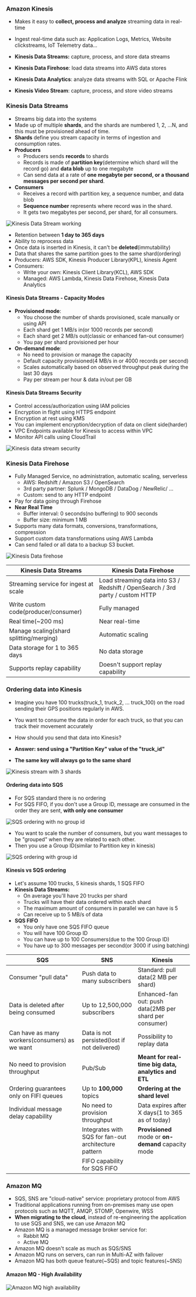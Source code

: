 ### Amazon Kinesis

* Makes it easy to **collect, process and analyze** streaming data in real-time
* Ingest real-time data such as: Application Logs, Metrics, Website clickstreams, IoT Telemetry data...

* **Kinesis Data Streams:** capture, process, and store data streams
* **Kinesis Data Firehose**: load data streams into AWS data stores
* **Kinesis Data Analytics**: analyze data streams with SQL or Apache Flink
* **Kinesis Video Stream**: capture, process, and store video streams

### Kinesis Data Streams

* Streams big data into the systems
* Made up of multiple **shards**, and the shards are numbered 1, 2, ...N, and this must be provisioned ahead of time.
* **Shards** define you stream capacity in terms of ingestion and consumption rates.
* **Producers**
  * Producers sends **records** to shards
  * Records is made of **partition key**(determine which shard will the record go) and **data blob** up to one megabyte
  * Can send data at a rate of **one megabyte per second, or a thousand messages per second per shard**.
* **Consumers**
  * Receives a record with partition key, a sequence number, and data blob
  * **Sequence number** represents where record was in the shard.
  * It gets two megabytes per second, per shard, for all consumers.

<img src="../images/kinesis/kinesis-data-streams-working.png" alt="Kinesis Data Stream working">

* Retention between **1 day to 365 days**
* Ability to reprocess data
* Once data is inserted in Kinesis, it can't be **deleted**(immutability)
* Data that shares the same partition goes to the same shard(ordering)
* Producers: AWS SDK, Kinesis Producer Library(KPL), kinesis Agent
* Consumers:
  * Write your own: Kinesis Client Library(KCL), AWS SDK
  * Managed: AWS Lambda, Kinesis Data Firehose, Kinesis Data Analytics

#### Kinesis Data Streams - Capacity Modes

* **Provisioned mode**:
  * You choose the number of shards provisioned, scale manually or using API
  * Each shard get 1 MB/s in(or 1000 records per second)
  * Each shard get 2 MB/s out(classic or enhanced fan-out consumer)
  * You pay per shard provisioned per hour
* **On-demand mode**:
  * No need to provision or manage the capacity
  * Default capacity provisioned(4 MB/s in or 4000 records per second)
  * Scales automatically based on observed throughput peak during the last 30 days
  * Pay per stream per hour & data in/out per GB

#### Kinesis Data Streams Security

* Control access/authorization using IAM policies
* Encryption in flight using HTTPS endpoint
* Encryption at rest using KMS
* You can implement encryption/decryption of data on client side(harder)
* VPC Endpoints available for Kinesis to access within VPC
* Monitor API calls using CloudTrail

<img src="../images/kinesis/kinesis-data-stream-security.png" alt="Kinesis data stream security">

### Kinesis Data Firehose

* Fully Managed Service, no administration, automatic scaling, serverless
  * AWS: Redshift / Amazon S3 / OpenSearch
  * 3rd party partner: Splunk / MongoDB / DataDog / NewRelic/ ...
  * Custom: send to any HTTP endpoint
* Pay for data going through Firehose
* **Near Real Time**
  * Buffer interval: 0 seconds(no buffering) to 900 seconds
  * Buffer size: minimum 1 MB
* Supports many data formats, conversions, transformations, compression
* Support custom data transformations using AWS Lambda
* Can send failed or all data to a backup S3 bucket.

<img src="../images/kinesis/kinesis-data-firehose.png" alt="Kinesis Data firehose">


| Kinesis Data Streams                    | Kinesis Data Firehose                                                         |
|-----------------------------------------|-------------------------------------------------------------------------------|
| Streaming service for ingest at scale   | Load streaming data into S3 / Redshift / OpenSearch / 3rd party / custom HTTP |
| Write custom code(producer/consumer)    | Fully managed                                                                 |
| Real time(~200 ms)                      | Near real-time                                                                |
| Manage scaling(shard splitting/merging) | Automatic scaling                                                             |
| Data storage for 1 to 365 days          | No data storage                                                               |
| Supports replay capability              | Doesn't support replay capability                                             |


### Ordering data into Kinesis

* Imagine you have 100 trucks(truck_1, truck_2, ... truck_100) on the road sending their GPS positions regularly in AWS.
* You want to consume the data in order for each truck, so that you can track their movement accurately
* How should you send that data into Kinesis?

* **Answer: send using a "Partition Key" value of the "truck_id"**
* **The same key will always go to the same shard**

<img src="../images/kinesis/kinesis-stream-with-3-shard.png" alt="Kinesis stream with 3 shards">

#### Ordering data into SQS

* For SQS standard there is no ordering
* For SQS FIFO, if you don't use a Group ID, message are consumed in the order they are sent, **with only one consumer**

<img src="../images/kinesis/sqs-ordering-with-no-group-id.png" alt="SQS ordering with no group id">

* You want to scale the number of consumers, but you want messages to be "grouped" when they are related to each other.
* Then you use a Group ID(similar to Partition key in kinesis)

<img src="../images/kinesis/sqs-ordering-with-group-id.png" alt="SQS ordering with group id">

#### Kinesis vs SQS ordering

* Let's assume 100 trucks, 5 kinesis shards, 1 SQS FIFO
* **Kinesis Data Streams:**
  * On average you'll have 20 trucks per shard
  * Trucks will have their data ordered within each shard
  * The maximum amount of consumers in parallel we can have is 5
  * Can receive up to 5 MB/s of data
* **SQS FIFO**
  * You only have one SQS FIFO queue
  * You will have 100 Group ID
  * You can have up to 100 Consumers(due to the 100 Group ID)
  * You have up to 300 messages per second(or 3000 if using batching)

| SQS                                            | SNS                                                  | Kinesis                                                 |
|------------------------------------------------|------------------------------------------------------|---------------------------------------------------------|
| Consumer "pull data"                           | Push data to many subscribers                        | Standard: pull data(2 MB per shard)                     |
| Data is deleted after being consumed           | Up to 12,500,000 subscribers                         | Enhanced-fan out: push data(2MB per shard per consumer) |
| Can have as many workers(consumers) as we want | Data is not persisted(lost if not delivered)         | Possibility to replay data                              |
| No need to provision throughput                | Pub/Sub                                              | **Meant for real-time big data, analytics and ETL**     |
| Ordering guarantees only on FIFI queues        | Up to **100,000** topics                             | **Ordering at the shard level**                         |
| Individual message delay capability            | No need to provision throughput                      | Data expires after X days(1 to 365 as of today)         |
|                                                | Integrates with SQS for fan-out architecture pattern | **Provisioned** mode or **on-demand** capacity mode     |
|                                                | FIFO capability for SQS FIFO                         |                                                         |


### Amazon MQ

* SQS, SNS are "cloud-native" service: proprietary protocol from AWS
* Traditional applications running from on-premises many use open protocols such as MQTT, AMQP, STOMP, Openwire, WSS
* **When migrating to the cloud**, instead of re-engineering the application to use SQS and SNS, we can use Amazon MQ
* Amazon MQ is a managed message broker service for:
  * Rabbit MQ
  * Active MQ
* Amazon MQ doesn't scale as much as SQS/SNS
* Amazon MQ runs on servers, can run in Multi-AZ with failover
* Amazon MQ has both queue feature(~SQS) and topic features(~SNS)

#### Amazon MQ - High Availability

<img src="../images/kinesis/amazon-mq-high-availability.png" alt="Amazon MQ high availability">